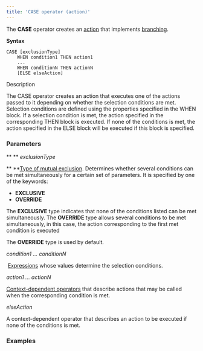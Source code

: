 ```yaml
---
title: 'CASE operator (action)'
---
```


The **CASE** operator creates an [action](Actions.md) that implements [branching](Branching_CASE_IF_MULTI.md).

**Syntax** 

    CASE [exclusionType]
        WHEN condition1 THEN action1
        ...
        WHEN conditionN THEN actionN
        [ELSE elseAction]

Description

The CASE operator creates an action that executes one of the actions passed to it depending on whether the selection conditions are met. Selection conditions are defined using the properties specified in the WHEN block. If a selection condition is met, the action specified in the corresponding THEN block is executed. If none of the conditions is met, the action specified in the ELSE block will be executed if this block is specified.

### Parameters

** ** *exclusionType*

** **[Type of mutual exclusion](Branching_CASE_IF_MULTI.md#mutual-exclusion-of-conditions). Determines whether several conditions can be met simultaneously for a certain set of parameters. It is specified by one of the keywords:

-   **EXCLUSIVE**
-   **OVERRIDE**

The **EXCLUSIVE** type indicates that none of the conditions listed can be met simultaneously. The **OVERRIDE** type allows several conditions to be met simultaneously, in this case, the action corresponding to the first met condition is executed

The **OVERRIDE** type is used by default.

*condition1 ... conditionN*

 [Expressions](Expression.md) whose values determine the selection conditions. 

*action1 ... actionN*

[Context-dependent operators](Action_operator.md#context-dependent-operators) that describe actions that may be called when the corresponding condition is met.

*elseAction*

A context-dependent operator that describes an action to be executed if none of the conditions is met. 

### Examples


